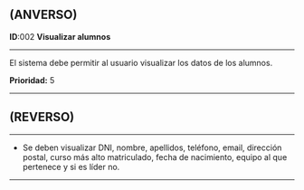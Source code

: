 ## (ANVERSO)
**ID**:002 **Visualizar alumnos**

----

El sistema debe permitir al usuario visualizar los datos de los alumnos.

**Prioridad:** 5

----

## (REVERSO)

----

* Se deben visualizar DNI, nombre, apellidos, teléfono, email, dirección postal, curso más alto matriculado, fecha de nacimiento, equipo al que pertenece y si es líder no.

----
